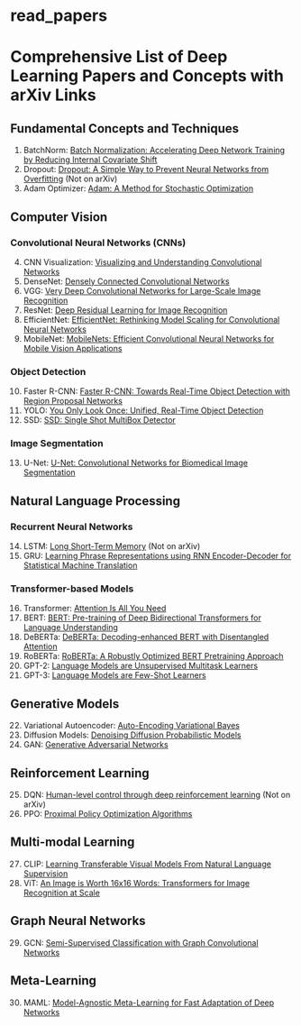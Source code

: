 # read_papers
# Comprehensive List of Deep Learning Papers and Concepts with arXiv Links

## Fundamental Concepts and Techniques
1. BatchNorm: [Batch Normalization: Accelerating Deep Network Training by Reducing Internal Covariate Shift](https://arxiv.org/abs/1502.03167)
2. Dropout: [Dropout: A Simple Way to Prevent Neural Networks from Overfitting](https://jmlr.org/papers/v15/srivastava14a.html) (Not on arXiv)
3. Adam Optimizer: [Adam: A Method for Stochastic Optimization](https://arxiv.org/abs/1412.6980)

## Computer Vision
### Convolutional Neural Networks (CNNs)
4. CNN Visualization: [Visualizing and Understanding Convolutional Networks](https://arxiv.org/abs/1311.2901)
5. DenseNet: [Densely Connected Convolutional Networks](https://arxiv.org/abs/1608.06993)
6. VGG: [Very Deep Convolutional Networks for Large-Scale Image Recognition](https://arxiv.org/abs/1409.1556)
7. ResNet: [Deep Residual Learning for Image Recognition](https://arxiv.org/abs/1512.03385)
8. EfficientNet: [EfficientNet: Rethinking Model Scaling for Convolutional Neural Networks](https://arxiv.org/abs/1905.11946)
9. MobileNet: [MobileNets: Efficient Convolutional Neural Networks for Mobile Vision Applications](https://arxiv.org/abs/1704.04861)

### Object Detection
10. Faster R-CNN: [Faster R-CNN: Towards Real-Time Object Detection with Region Proposal Networks](https://arxiv.org/abs/1506.01497)
11. YOLO: [You Only Look Once: Unified, Real-Time Object Detection](https://arxiv.org/abs/1506.02640)
12. SSD: [SSD: Single Shot MultiBox Detector](https://arxiv.org/abs/1512.02325)

### Image Segmentation
13. U-Net: [U-Net: Convolutional Networks for Biomedical Image Segmentation](https://arxiv.org/abs/1505.04597)

## Natural Language Processing
### Recurrent Neural Networks
14. LSTM: [Long Short-Term Memory](https://www.bioinf.jku.at/publications/older/2604.pdf) (Not on arXiv)
15. GRU: [Learning Phrase Representations using RNN Encoder-Decoder for Statistical Machine Translation](https://arxiv.org/abs/1406.1078)

### Transformer-based Models
16. Transformer: [Attention Is All You Need](https://arxiv.org/abs/1706.03762)
17. BERT: [BERT: Pre-training of Deep Bidirectional Transformers for Language Understanding](https://arxiv.org/abs/1810.04805)
18. DeBERTa: [DeBERTa: Decoding-enhanced BERT with Disentangled Attention](https://arxiv.org/abs/2006.03654)
19. RoBERTa: [RoBERTa: A Robustly Optimized BERT Pretraining Approach](https://arxiv.org/abs/1907.11692)
20. GPT-2: [Language Models are Unsupervised Multitask Learners](https://cdn.openai.com/better-language-models/language_models_are_unsupervised_multitask_learners.pdf)
21. GPT-3: [Language Models are Few-Shot Learners](https://arxiv.org/abs/2005.14165)

## Generative Models
22. Variational Autoencoder: [Auto-Encoding Variational Bayes](https://arxiv.org/abs/1312.6114)
23. Diffusion Models: [Denoising Diffusion Probabilistic Models](https://arxiv.org/abs/2006.11239)
24. GAN: [Generative Adversarial Networks](https://arxiv.org/abs/1406.2661)

## Reinforcement Learning
25. DQN: [Human-level control through deep reinforcement learning](https://www.nature.com/articles/nature14236) (Not on arXiv)
26. PPO: [Proximal Policy Optimization Algorithms](https://arxiv.org/abs/1707.06347)

## Multi-modal Learning
27. CLIP: [Learning Transferable Visual Models From Natural Language Supervision](https://arxiv.org/abs/2103.00020)
28. ViT: [An Image is Worth 16x16 Words: Transformers for Image Recognition at Scale](https://arxiv.org/abs/2010.11929)

## Graph Neural Networks
29. GCN: [Semi-Supervised Classification with Graph Convolutional Networks](https://arxiv.org/abs/1609.02907)

## Meta-Learning
30. MAML: [Model-Agnostic Meta-Learning for Fast Adaptation of Deep Networks](https://arxiv.org/abs/1703.03400)
